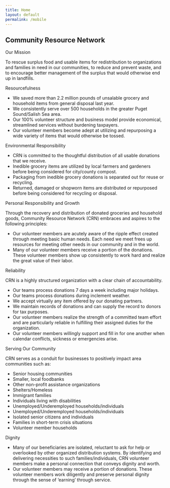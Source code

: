 ```yaml
---
title: Home
layout: default
permalink: /mobile
---
```


<div class="features-blue">
  <div class="container">
  <div class="intro">
    <h2 class="text-center">Community Resource Network</h2>
    <p class="font-weight-bold">Our Mission</p>
    <p>To rescue surplus food and usable items for redistribution to organizations and families in need in our communities, to reduce and prevent waste, and to encourage better management of the surplus that would otherwise end up in landfills.</p>
    <p class="font-weight-bold">Resourcefulness</p>
    <ul>
      <li>We saved more than 2.2 million pounds of unsalable grocery and household items from general disposal last year.</li>
      <li>We consistently serve over 500 households in the greater Puget Sound/Salish Sea area.</li>
      <li>Our 100% volunteer structure and business model provide economical, streamlined services without burdening taxpayers.</li>
      <li>Our volunteer members become adept at utilizing and repurposing a wide variety of items that would otherwise be tossed.</li>
    </ul>
    <p class="font-weight-bold">Environmental Responsibility</p>
    <ul>
      <li>CRN is committed to the thoughtful distribution of all usable donations that we receive.</li>
      <li>Inedible grocery items are utilized by local farmers and gardeners before being considered for city/county compost.</li>
      <li>Packaging from inedible grocery donations is separated out for reuse or recycling.</li>
      <li>Returned, damaged or shopworn items are distributed or repurposed before being considered for recycling or disposal.</li>
    </ul>
    <p class="font-weight-bold">Personal Responsibility and Growth</p>
    <p>
      Through the recovery and distribution of donated groceries and household goods, Community Resource Network (CRN) embraces and aspires to the following principles:
    </p>
    <ul>
      <li>Our volunteer members are acutely aware of the ripple effect created through meeting basic human needs. Each need we meet frees up resources for meeting other needs in our community and in the world.</li>
      <li>Many of our volunteer members receive a portion of the donations. These volunteer members show up consistently to work hard and realize the great value of their labor.</li>
    </ul>
    <p class="font-weight-bold">Reliability</p>
    <p>
      CRN is a highly structured organization with a clear chain of accountability.
    </p>
    <ul>
      <li>Our teams process donations 7 days a week including major holidays.</li>
      <li>Our teams process donations during inclement weather.</li>
      <li>We accept virtually any item offered by our donating partners.</li>
      <li>We maintain records of donations and can supply the record to donors for tax purposes.</li>
      <li>Our volunteer members realize the strength of a committed team effort and are particularly reliable in fulfilling their assigned duties for the organization.</li>
      <li>Our volunteer members willingly support and fill in for one another when calendar conflicts, sickness or emergencies arise.</li>
    </ul>
    <p class="font-weight-bold">Serving Our Community</p>
    <p>
      CRN serves as a conduit for businesses to positively impact area communities such as:
    </p>
    <ul>
      <li>Senior housing communities</li>
      <li>Smaller, local foodbanks</li>
      <li>Other non-profit assistance organizations</li>
      <li>Shelters/Homeless</li>
      <li>Immigrant families</li>
      <li>Individuals living with disabilities</li>
      <li>Unemployed/Underemployed households/individuals</li>
      <li>Unemployed/Underemployed households/individuals</li>
      <li>Isolated senior citizens and individuals</li>
      <li>Families in short-term crisis situations</li>
      <li>Volunteer member households</li>
    </ul>
    <p class="font-weight-bold">Dignity</p>
    <ul>
      <li>Many of our beneficiaries are isolated, reluctant to ask for help or overlooked by other organized distribution systems. By identifying and delivering necessities to such families/individuals, CRN volunteer members make a personal connection that conveys dignity and worth.</li>
      <li>Our volunteer members may receive a portion of donations. These volunteer members work diligently and preserve personal dignity through the sense of ‘earning’ through service.</li>
    </ul>
</div>
</div>
</div>
